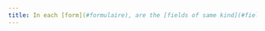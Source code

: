 ```yaml
---
title: In each [form](#formulaire), are the [fields of same kind](#fields-of-same-kind) grouped together, if necessary?
---
```

